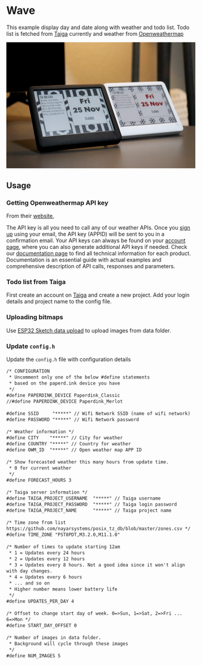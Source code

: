 # Wave
This example display day and date along with weather and todo list.
Todo list is fetched from [Taiga](https://www.taiga.io) currently and weather from [Openweathermap](https://www.openweathermap.org)

<img src="Wave.png" width="500" alt="Wave image">

## Usage

### Getting Openweathermap API key
From their [website](https://openweathermap.org/appid),

The API key is all you need to call any of our weather APIs.
Once you [sign up](https://openweathermap.org/home/sign_up) using your email,
the API key (APPID) will be sent to you in a confirmation email.
Your API keys can always be found on your [account page](https://home.openweathermap.org/api_keys),
where you can also generate additional API keys if needed. 
Check our [documentation page](https://openweathermap.org/api)
to find all technical information for each product. 
Documentation is an essential guide with actual examples and 
comprehensive description of API calls, responses and parameters.

### Todo list from Taiga
First create an account on [Taiga](https://www.taiga.io) and create a new project.
Add your login details and project name to the config file.

### Uploading bitmaps
Use [ESP32 Sketch data upload](https://randomnerdtutorials.com/install-esp32-filesystem-uploader-arduino-ide/)
to upload images from data folder.

### Update `config.h`

Update the `config.h` file with configuration details

```
/* CONFIGURATION
 * Uncomment only one of the below #define statements
 * based on the paperd.ink device you have
 */
#define PAPERDINK_DEVICE Paperdink_Classic
//#define PAPERDINK_DEVICE Paperdink_Merlot

#define SSID     "*****" // Wifi Network SSID (name of wifi network)
#define PASSWORD "*****" // Wifi Network password

/* Weather information */
#define CITY    "*****" // City for weather
#define COUNTRY "*****" // Country for weather
#define OWM_ID  "*****" // Open weather map APP ID

/* Show forecasted weather this many hours from update time.
 * 0 for current weather
 */
#define FORECAST_HOURS 3

/* Taiga server information */
#define TAIGA_PROJECT_USERNAME  "*****" // Taiga username
#define TAIGA_PROJECT_PASSWORD  "*****" // Taiga login password
#define TAIGA_PROJECT_NAME      "*****" // Taiga project name

/* Time zone from list https://github.com/nayarsystems/posix_tz_db/blob/master/zones.csv */
#define TIME_ZONE "PST8PDT,M3.2.0,M11.1.0"

/* Number of times to update starting 12am
 * 1 = Updates every 24 hours
 * 2 = Updates every 12 hours
 * 3 = Updates every 8 hours. Not a good idea since it won't align with day changes.
 * 4 = Updates every 6 hours
 * ... and so on
 * Higher number means lower battery life
 */
#define UPDATES_PER_DAY 4

/* Offset to change start day of week. 0=>Sun, 1=>Sat, 2=>Fri ... 6=>Mon */
#define START_DAY_OFFSET 0

/* Number of images in data folder.
 * Background will cycle through these images 
 */
#define NUM_IMAGES 5
```
